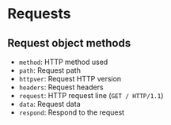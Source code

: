 # Requests
## Request object methods
* `method`: HTTP method used
* `path`: Request path
* `httpver`: Request HTTP version
* `headers`: Request headers
* `request`: HTTP request line (`GET / HTTP/1.1`)
* `data`: Request data
* `respond`: Respond to the request
